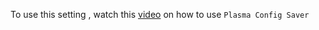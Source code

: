 To use this setting , watch this [video](https://www.youtube.com/watch?v=D97-LDgGA8o) on how to use `Plasma Config Saver`
